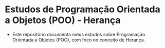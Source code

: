 # Estudos de Programação Orientada a Objetos (POO) - Herança

- Este repositório documenta meus estudos sobre Programação Orientada a Objetos (POO), com foco no conceito de Herança.